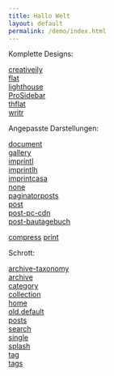 ```yaml
---
title: Hallo Welt
layout: default
permalink: /demo/index.html
---
```

Komplette Designs:  
  
<a href="creativeily.html">creativeily</a>  
<a href="flat.html">flat</a>  
<a href="lighthouse.html">lighthouse</a>   
<a href="ProSidebar.html">ProSidebar</a>  
<a href="thflat.html">thflat</a>  
<a href="writr.html">writr</a>  
  
  
Angepasste Darstellungen:   
  
<a href="document.html">document</a>  
<a href="gallery.html">gallery</a>  
<a href="imprint.html">imprintl</a>  
<a href="imprintlh.html">imprintlh</a>  
<a href="imprintcasa.html">imprintcasa</a>  
<a href="none.html">none</a>  
<a href="paginatorposts.html">paginatorposts</a>  
<a href="post.html">post</a>  
<a href="post-pc-cdn.html">post-pc-cdn</a>  
<a href="post-bautagebuch.html">post-bautagebuch</a>  

<a href="compress.html">compress</a>
<a href="print.html">print</a>  
  
  
Schrott:  
  
<a href="archive-taxonomy.html">archive-taxonomy</a>  
<a href="archive.html">archive</a>  
<a href="category.html">category</a>  
<a href="collection.html">collection</a>    
<a href="home.html">home</a>  
<a href="old.default.html">old.default</a>  
<a href="posts.html">posts</a>  
<a href="search.html">search</a>  
<a href="single.html">single</a>  
<a href="splash.html">splash</a>  
<a href="tag.html">tag</a>  
<a href="tags.html">tags</a>
